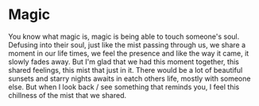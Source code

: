 # Magic

You know what magic is, magic is being able to touch someone's soul. Defusing into their soul, just like the mist passing through us, we share a moment in our life times, we feel the presence and like the way it came, it slowly fades away. But I'm glad that we had this moment together, this shared feelings, this mist that just in it. There would be a lot of beautiful sunsets and starry nights awaits in eatch others life, mostly with someone else. But when I look back / see something that reminds you, I feel this chillness of the mist that we shared.
